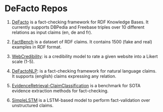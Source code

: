 # DeFacto Repos

1. [DeFacto](https://github.com/DeFacto/DeFacto) is a fact-checking framework for RDF Knowledge Bases. It currently supports DBPedia and Freebase triples over 10 different relations as input claims (en, de and fr).

2. [FactBench](https://github.com/DeFacto/FactBench) is a dataset of RDF claims. It contains 1500 (fake and real) examples in RDF format.

3. [WebCredibility](https://github.com/DeFacto/WebCredibility): is a credibility model to rate a given website into a Likert scale (1-5).

4. [DeFactoNLP](https://github.com/DeFacto/DeFactoNLP): is a fact-checking framework for natural language claims. It supports (english) claims expressing any relation. 

5. [EvidenceRetrieval-ClaimClassification](https://github.com/DeFacto/EvidenceRetrieval-ClaimClassification/) is a benchmark for SOTA evidence extraction methods for fact-checking. 

6. [SimpleLSTM](https://github.com/DeFacto/SimpleLSTM) is a LSTM-based model to perform fact-validation over unstructured claims.
